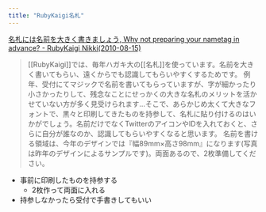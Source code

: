 ```yaml
---
title: "RubyKaigi名札"
---
```


[名札には名前を大きく書きましょう, Why not preparing your nametag in advance? - RubyKaigi Nikki(2010-08-15)](https://rubykaigi.tdiary.net/20100815.html)
> [[RubyKaigi]]では、毎年ハガキ大の[[名札]]を使っています。名前を大きく書いてもらい、遠くからでも認識してもらいやすくするためです。
> 例年、受付にてマジックで名前を書いてもらっていますが、字が細かったり小さかったりして、残念なことにせっかくの大きな名札のメリットを活かせていない方が多く見受けられます...そこで、あらかじめ太くて大きなフォントで、黒々と印刷してきたものを持参して、名札に貼り付けるのはいかがでしょう。名前だけでなくTwitterのアイコンやIDを入れておくと、さらに自分が誰なのか、認識してもらいやすくなると思います。
> 名前を書ける領域は、今年のデザインでは『幅89mm×高さ98mm』になります(写真は昨年のデザインによるサンプルです)。両面あるので、2枚準備してください。
- 事前に印刷したものを持参する
    - 2枚作って両面に入れる
- 持参しなかったら受付で手書きしてもいい

